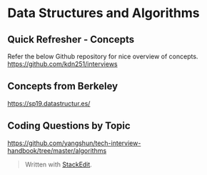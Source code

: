 
# Data Structures and Algorithms

## Quick Refresher - Concepts

Refer the below Github repository for nice overview of concepts.
https://github.com/kdn251/interviews

## Concepts from Berkeley

https://sp19.datastructur.es/

## Coding Questions by Topic

https://github.com/yangshun/tech-interview-handbook/tree/master/algorithms

> Written with [StackEdit](https://stackedit.io/).
<!--stackedit_data:
eyJoaXN0b3J5IjpbMTE1Njc3NDU4LDEzOTcyNDgxMjldfQ==
-->
